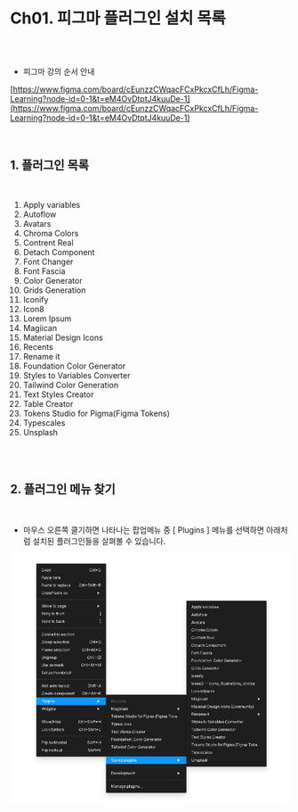 # Ch01. 피그마 플러그인 설치 목록

<br>
<br>

- 피그마 강의 순서 안내

[https://www.figma.com/board/cEunzzCWqacFCxPkcxCfLh/Figma-Learning?node-id=0-1&t=eM4OvDtptJ4kuuDe-1](https://www.figma.com/board/cEunzzCWqacFCxPkcxCfLh/Figma-Learning?node-id=0-1&t=eM4OvDtptJ4kuuDe-1)  

<br>

## 1. 플러그인 목록

<br>

1. Apply variables
2. Autoflow
3. Avatars
4. Chroma Colors
5. Contrent Real
6. Detach Component
7. Font Changer
8. Font Fascia
9. Color Generator
10. Grids Generation
11. Iconify
12. Icon8
13. Lorem Ipsum
14. Magiican
15. Material Design Icons
16. Recents
17. Rename it
18. Foundation Color Generator
19. Styles to Variables Converter
20. Tailwind Color Generation
21. Text Styles Creator
22. Table Creator
23. Tokens Studio for Pigma(Figma Tokens)
24. Typescales
25. Unsplash
  
<br>
<br>

## 2. 플러그인 메뉴 찾기

<br>  

- 마우스 오른쪽 클기하면 나타나는 팝업메뉴 중 \[ Plugins \] 메뉴를 선택하면 아래처럼 설치된 플러그인들을 살펴볼 수 있습니다.

  
  
![](Files/image.png)